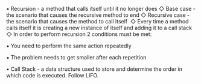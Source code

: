 • Recursion - a method that calls itself until it no longer does
   ◇  Base case - the scenario that causes the recursive method to end
   ◇ Recursive case - the scenario that causes the method to call itself 
   ◇  Every time a method calls itself it is creating a new instance of itself and adding it to a call stack
   ◇ In order to perform recursion 2 conditions must be met:

▪ You need to perform the same action repeatedly 

▪ The problem needs to get smaller after each repetition 

• Call Stack - a data structure used to store and determine the order in which code is executed. Follow LIFO.
